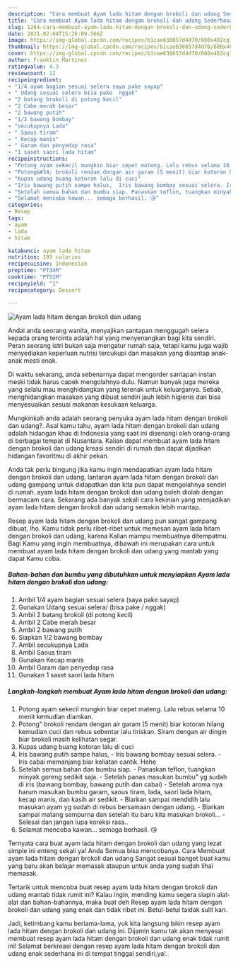 ```yaml
---
description: "Cara membuat Ayam lada hitam dengan brokoli dan udang Sederhana Untuk Jualan"
title: "Cara membuat Ayam lada hitam dengan brokoli dan udang Sederhana Untuk Jualan"
slug: 1264-cara-membuat-ayam-lada-hitam-dengan-brokoli-dan-udang-sederhana-untuk-jualan
date: 2021-02-04T15:26:09.566Z
image: https://img-global.cpcdn.com/recipes/b1cae638657d4d70/680x482cq70/ayam-lada-hitam-dengan-brokoli-dan-udang-foto-resep-utama.jpg
thumbnail: https://img-global.cpcdn.com/recipes/b1cae638657d4d70/680x482cq70/ayam-lada-hitam-dengan-brokoli-dan-udang-foto-resep-utama.jpg
cover: https://img-global.cpcdn.com/recipes/b1cae638657d4d70/680x482cq70/ayam-lada-hitam-dengan-brokoli-dan-udang-foto-resep-utama.jpg
author: Franklin Martinez
ratingvalue: 4.3
reviewcount: 12
recipeingredient:
- "1/4 ayam bagian sesuai selera saya pake sayap"
- " Udang sesuai selera bisa pake  nggak"
- "2 batang brokoli di potong kecil"
- "2 Cabe merah besar"
- "2 bawang putih"
- "1/2 bawang bombay"
- "secukupnya Lada"
- " Saous tiram"
- " Kecap manis"
- " Garam dan penyedap rasa"
- "1 saset saori lada hitam"
recipeinstructions:
- "Potong ayam sekecil mungkin biar cepet mateng. Lalu rebus selama 10 menit kemudian diamkan."
- "Potong&#34; brokoli rendam dengan air garam (5 menit) biar kotoran hilang kemudian cuci dan rebus sebentar lalu tiriskan. Siram dengan air dingin biar brokoli masih kelihatan segar."
- "Kupas udang buang kotoran lalu di cuci"
- "Iris bawang putih sampe halus,  Iris bawang bombay sesuai selera. Iris cabai memanjang biar keliatan cantik. Hehe"
- "Setelah semua bahan dan bumbu siap. Panaskan teflon, tuangkan minyak goreng sedikit saja. Setelah panas masukan bumbu&#34; yg sudah di iris (bawang bombay, bawang putih dan cabai) Setelah aroma nya harum masukan bumbu garam, saous tiram, lada, saori lada hitam, kecap manis, dan kasih air sedikit. Biarkan sampai mendidih lalu masukan ayam yg sudah di rebus bersamaan dengan udang. Biarkan sampai matang sempurna dan setelah itu baru kita masukan brokoli... Selesai dan jangan lupa koreksi rasa.."
- "Selamat mencoba kawan... semoga berhasil. 😘"
categories:
- Resep
tags:
- ayam
- lada
- hitam

katakunci: ayam lada hitam 
nutrition: 193 calories
recipecuisine: Indonesian
preptime: "PT34M"
cooktime: "PT52M"
recipeyield: "1"
recipecategory: Dessert

---
```



![Ayam lada hitam dengan brokoli dan udang](https://img-global.cpcdn.com/recipes/b1cae638657d4d70/680x482cq70/ayam-lada-hitam-dengan-brokoli-dan-udang-foto-resep-utama.jpg)

Andai anda seorang wanita, menyajikan santapan menggugah selera kepada orang tercinta adalah hal yang menyenangkan bagi kita sendiri. Peran seorang istri bukan saja mengatur rumah saja, tetapi kamu juga wajib menyediakan keperluan nutrisi tercukupi dan masakan yang disantap anak-anak mesti enak.

Di waktu  sekarang, anda sebenarnya dapat mengorder santapan instan meski tidak harus capek mengolahnya dulu. Namun banyak juga mereka yang selalu mau menghidangkan yang terenak untuk keluarganya. Sebab, menghidangkan masakan yang dibuat sendiri jauh lebih higienis dan bisa menyesuaikan sesuai makanan kesukaan keluarga. 



Mungkinkah anda adalah seorang penyuka ayam lada hitam dengan brokoli dan udang?. Asal kamu tahu, ayam lada hitam dengan brokoli dan udang adalah hidangan khas di Indonesia yang saat ini disenangi oleh orang-orang di berbagai tempat di Nusantara. Kalian dapat membuat ayam lada hitam dengan brokoli dan udang kreasi sendiri di rumah dan dapat dijadikan hidangan favoritmu di akhir pekan.

Anda tak perlu bingung jika kamu ingin mendapatkan ayam lada hitam dengan brokoli dan udang, lantaran ayam lada hitam dengan brokoli dan udang gampang untuk didapatkan dan kita pun dapat mengolahnya sendiri di rumah. ayam lada hitam dengan brokoli dan udang boleh diolah dengan bermacam cara. Sekarang ada banyak sekali cara kekinian yang menjadikan ayam lada hitam dengan brokoli dan udang semakin lebih mantap.

Resep ayam lada hitam dengan brokoli dan udang pun sangat gampang dibuat, lho. Kamu tidak perlu ribet-ribet untuk memesan ayam lada hitam dengan brokoli dan udang, karena Kalian mampu membuatnya ditempatmu. Bagi Kamu yang ingin membuatnya, dibawah ini merupakan cara untuk membuat ayam lada hitam dengan brokoli dan udang yang mantab yang dapat Kamu coba.

<!--inarticleads1-->

##### Bahan-bahan dan bumbu yang dibutuhkan untuk menyiapkan Ayam lada hitam dengan brokoli dan udang:

1. Ambil 1/4 ayam bagian sesuai selera (saya pake sayap)
1. Gunakan  Udang sesuai selera/ (bisa pake / nggak)
1. Ambil 2 batang brokoli (di potong kecil)
1. Ambil 2 Cabe merah besar
1. Ambil 2 bawang putih
1. Siapkan 1/2 bawang bombay
1. Ambil secukupnya Lada
1. Ambil  Saous tiram
1. Gunakan  Kecap manis
1. Ambil  Garam dan penyedap rasa
1. Gunakan 1 saset saori lada hitam




<!--inarticleads2-->

##### Langkah-langkah membuat Ayam lada hitam dengan brokoli dan udang:

1. Potong ayam sekecil mungkin biar cepet mateng. Lalu rebus selama 10 menit kemudian diamkan.
1. Potong&#34; brokoli rendam dengan air garam (5 menit) biar kotoran hilang kemudian cuci dan rebus sebentar lalu tiriskan. Siram dengan air dingin biar brokoli masih kelihatan segar.
1. Kupas udang buang kotoran lalu di cuci
1. Iris bawang putih sampe halus,  - Iris bawang bombay sesuai selera. - Iris cabai memanjang biar keliatan cantik. Hehe
1. Setelah semua bahan dan bumbu siap. - Panaskan teflon, tuangkan minyak goreng sedikit saja. - Setelah panas masukan bumbu&#34; yg sudah di iris (bawang bombay, bawang putih dan cabai) - Setelah aroma nya harum masukan bumbu garam, saous tiram, lada, saori lada hitam, kecap manis, dan kasih air sedikit. - Biarkan sampai mendidih lalu masukan ayam yg sudah di rebus bersamaan dengan udang. - Biarkan sampai matang sempurna dan setelah itu baru kita masukan brokoli... - Selesai dan jangan lupa koreksi rasa..
1. Selamat mencoba kawan... semoga berhasil. 😘




Ternyata cara buat ayam lada hitam dengan brokoli dan udang yang lezat simple ini enteng sekali ya! Anda Semua bisa mencobanya. Cara Membuat ayam lada hitam dengan brokoli dan udang Sangat sesuai banget buat kamu yang baru akan belajar memasak ataupun untuk anda yang sudah lihai memasak.

Tertarik untuk mencoba buat resep ayam lada hitam dengan brokoli dan udang mantab tidak rumit ini? Kalau ingin, mending kamu segera siapin alat-alat dan bahan-bahannya, maka buat deh Resep ayam lada hitam dengan brokoli dan udang yang enak dan tidak ribet ini. Betul-betul taidak sulit kan. 

Jadi, ketimbang kamu berlama-lama, yuk kita langsung bikin resep ayam lada hitam dengan brokoli dan udang ini. Dijamin kamu tak akan menyesal membuat resep ayam lada hitam dengan brokoli dan udang enak tidak rumit ini! Selamat berkreasi dengan resep ayam lada hitam dengan brokoli dan udang enak sederhana ini di tempat tinggal sendiri,ya!.

